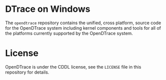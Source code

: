 # DTrace on Windows 

The `opendtrace` repository contains the unified, cross platform,
source code for the OpenDTrace system including kernel components and
tools for all of the platforms currently supported by the OpenDTrace
system.

# License

OpenDTrace is under the CDDL license, see the `LICENSE` file in this
repository for details.


